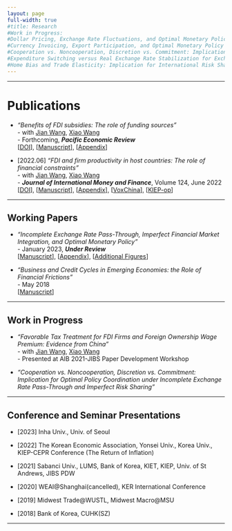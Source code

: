 ```yaml
---
layout: page
full-width: true
#title: Research 
#Work in Progress: 
#Dollar Pricing, Exchange Rate Fluctuations, and Optimal Monetary Policy in Multiple Countries
#Currency Invoicing, Export Participation, and Optimal Monetary Policy
#Cooperation vs. Noncooperation, Discretion vs. Commitment: Implication for Optimal Policy Coordination under Incomplete Exchange Rate Pass-Through and Imperfect Risk Sharing
#Expenditure Switching versus Real Exchange Rate Stabilization for Exchange Rate Policy Revisited
#Home Bias and Trade Elasticity: Implication for International Risk Sharing and the Transmission of Supply and Demand Shocks
---
```


<hr size="2px">

# Publications
* _“Benefits of FDI subsidies: The role of funding sources”_ <br>
  -&nbsp;with [Jian Wang](https://jianwang.weebly.com/), [Xiao Wang](http://staff.ustc.edu.cn/~iriswx/) <br>
  -&nbsp;Forthcoming, _**Pacific Economic Review**_ <br> 
  [[DOI](https://onlinelibrary.wiley.com/doi/full/10.1111/1468-0106.12421)], [[Manuscript](https://econhanwt.github.io/my_docs/papers/2022_10_HanWangWangFDItax.pdf)], [[Appendix](https://econhanwt.github.io/my_docs/papers/2022_10_HanWangWangFDItax_supp.pdf)] 

* [2022.06] _“FDI and firm productivity in host countries: The role of financial constraints”_ <br>
  -&nbsp;with [Jian Wang](https://jianwang.weebly.com/), [Xiao Wang](http://staff.ustc.edu.cn/~iriswx/) <br>
  -&nbsp;_**Journal of International Money and Finance**_, Volume 124, June 2022 <br>
  [[DOI](https://www.sciencedirect.com/science/article/pii/S0261560622000262?dgcid=coauthor)], [[Manuscript](https://econhanwt.github.io/my_docs/papers/2022_02_HanWangWangFDI_JIMF_main.pdf)], [[Appendix](https://econhanwt.github.io/my_docs/papers/2022_02_HanWangWangFDI_JIMF_appendix.pdf)], [[VoxChina](http://www.voxchina.org/show-3-221.html)], [[KIEP-op](https://econhanwt.github.io/my_docs/papers/2021_10_KIEP_opinions_no224.pdf)] 

<hr size="2px">

## Working Papers
* _“Incomplete Exchange Rate Pass-Through, Imperfect Financial Market Integration, and Optimal Monetary Policy”_ <br>
  -&nbsp;January 2023, _**Under Review**_ <br>
  [[Manuscript](https://econhanwt.github.io/my_docs/papers/2023_01_HWT_OMP_RiskSharing_PTM.pdf)], [[Appendix](https://econhanwt.github.io/my_docs/papers/2023_01_HWT_OMP_RiskSharing_PTM_append.pdf)], [[Additional Figures](https://econhanwt.github.io/my_docs/papers/2023_01_HWT_OMP_RiskSharing_PTM_fig.pdf)]   

* _“Business and Credit Cycles in Emerging Economies: the Role of Financial Frictions”_ <br>
  -&nbsp;May 2018 <br>
  [[Manuscript](https://econhanwt.github.io/my_docs/papers/2018_05_HWT_Spread_Banks_EME.pdf)] 

<hr size="2px">

## Work in Progress 
* _“Favorable Tax Treatment for FDI Firms and Foreign Ownership Wage Premium: Evidence from China”_ <br>
  -&nbsp;with [Jian Wang](https://jianwang.weebly.com/), [Xiao Wang](http://staff.ustc.edu.cn/~iriswx/) <br>
  -&nbsp;Presented at AIB 2021-JIBS Paper Development Workshop   

* _“Cooperation vs. Noncooperation, Discretion vs. Commitment: Implication for Optimal Policy Coordination under Incomplete Exchange Rate Pass-Through and Imperfect Risk Sharing”_ 

<hr size="2px">

## Conference and Seminar Presentations
* [2023] Inha Univ., Univ. of Seoul 

* [2022] The Korean Economic Association, Yonsei Univ., Korea Univ., KIEP-CEPR Conference (The Return of Inflation)   

* [2021] Sabanci Univ., LUMS, Bank of Korea, KIET, KIEP, Univ. of St Andrews, JIBS PDW  

* [2020] WEAI@Shanghai(cancelled), KER International Conference   

* [2019] Midwest Trade@WUSTL, Midwest Macro@MSU   

* [2018] Bank of Korea, CUHK(SZ) 

<hr size="2px">
